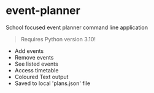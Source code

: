 # event-planner
School focused event planner command line application

> Requires Python version 3.10!

- Add events
- Remove events
- See listed events
- Access timetable
- Coloured Text output
- Saved to local 'plans.json' file

